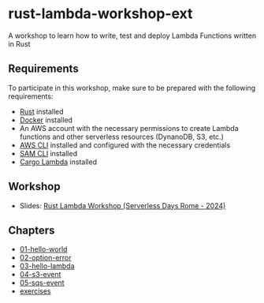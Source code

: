 # rust-lambda-workshop-ext

A workshop to learn how to write, test and deploy Lambda Functions written in
Rust

## Requirements

To participate in this workshop, make sure to be prepared with the following
requirements:

- [Rust](https://rustup.rs/) installed
- [Docker](https://www.docker.com/) installed
- An AWS account with the necessary permissions to create Lambda functions and
  other serverless resources (DynanoDB, S3, etc.)
- [AWS CLI](https://aws.amazon.com/cli/) installed and configured with the
  necessary credentials
- [SAM CLI](https://docs.aws.amazon.com/serverless-application-model/latest/developerguide/serverless-sam-cli-install.html)
  installed
- [Cargo Lambda](https://www.cargo-lambda.info/) installed

## Workshop

- Slides:
  [Rust Lambda Workshop (Serverless Days Rome -
  2024)](https://loige.link/rust-lambda-ws)

## Chapters

- [01-hello-world](/01-hello-world/README.md)
- [02-option-error](/02-option-error/README.md)
- [03-hello-lambda](/03-hello-lambda/README.md)
- [04-s3-event](/04-s3-event/README.md)
- [05-sqs-event](/05-sqs-event/README.md)
- [exercises](/exercises/README.md)
